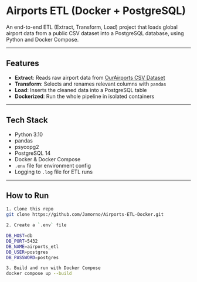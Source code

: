# Airports ETL (Docker + PostgreSQL)

An end-to-end ETL (Extract, Transform, Load) project that loads global airport data from a public CSV dataset into a PostgreSQL database, using Python and Docker Compose.

---

## Features

- **Extract**: Reads raw airport data from [OurAirports CSV Dataset](https://davidmegginson.github.io/ourairports-data/airports.csv)
- **Transform**: Selects and renames relevant columns with `pandas`
- **Load**: Inserts the cleaned data into a PostgreSQL table
- **Dockerized**: Run the whole pipeline in isolated containers

---

## Tech Stack

- Python 3.10  
- pandas  
- psycopg2  
- PostgreSQL 14  
- Docker & Docker Compose  
- `.env` file for environment config  
- Logging to `.log` file for ETL runs

---

## How to Run

```bash
1. Clone this repo
git clone https://github.com/Jamorno/Airports-ETL-Docker.git

2. Create a `.env` file

DB_HOST=db
DB_PORT=5432
DB_NAME=airports_etl
DB_USER=postgres
DB_PASSWORD=postgres

3. Build and run with Docker Compose
docker compose up --build